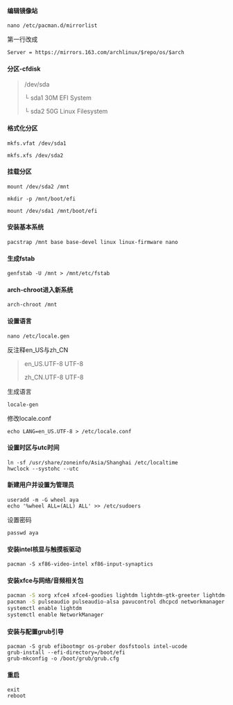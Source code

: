 #### **编辑镜像站**

```
nano /etc/pacman.d/mirrorlist
```

第一行改成

```
Server = https://mirrors.163.com/archlinux/$repo/os/$arch
```

#### **分区-cfdisk**

> /dev/sda
>
> └ sda1	30M	EFI System
>
> └ sda2	50G	Linux Filesystem

#### **格式化分区**

```
mkfs.vfat /dev/sda1

mkfs.xfs /dev/sda2
```

#### **挂载分区**

```
mount /dev/sda2 /mnt

mkdir -p /mnt/boot/efi

mount /dev/sda1 /mnt/boot/efi
```

#### **安装基本系统**

```
pacstrap /mnt base base-devel linux linux-firmware nano
```

#### **生成fstab**

```
genfstab -U /mnt > /mnt/etc/fstab
```

#### **arch-chroot进入新系统**

```
arch-chroot /mnt
```

#### **设置语言**

```
nano /etc/locale.gen
```

反注释en_US与zh_CN

> en_US.UTF-8 UTF-8
>
> zh_CN.UTF-8 UTF-8

生成语言

```
locale-gen
```

修改locale.conf

```
echo LANG=en_US.UTF-8 > /etc/locale.conf
```

#### 设置时区与utc时间

```
ln -sf /usr/share/zoneinfo/Asia/Shanghai /etc/localtime
hwclock --systohc --utc
```


#### **新建用户**并设置为管理员

```
useradd -m -G wheel aya
echo '%wheel ALL=(ALL) ALL' >> /etc/sudoers
```

设置密码

```
passwd aya
```

#### 安装intel核显与触摸板驱动

```
pacman -S xf86-video-intel xf86-input-synaptics
```

#### 安装xfce与网络/音频相关包

```bash
pacman -S xorg xfce4 xfce4-goodies lightdm lightdm-gtk-greeter lightdm-gtk-greeter-settings 
pacman -S pulseaudio pulseaudio-alsa pavucontrol dhcpcd networkmanager
systemctl enable lightdm
systemctl enable NetworkManager
```

#### 安装与配置grub引导

```
pacman -S grub efibootmgr os-prober dosfstools intel-ucode
grub-install --efi-directory=/boot/efi
grub-mkconfig -o /boot/grub/grub.cfg
```

#### 重启
```
exit
reboot
```